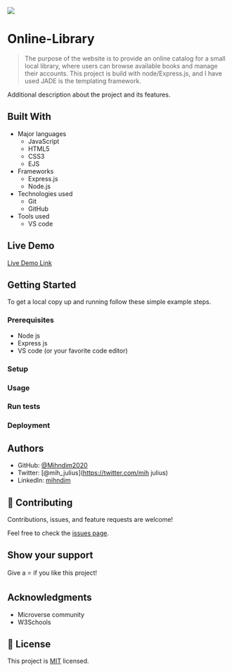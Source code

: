 ![](https://img.shields.io/badge/Microverse-blueviolet)

# Online-Library

> The purpose of the website is to provide an online catalog for a small local library, where users can browse available books and manage their accounts. This project is build with node/Express.js, and I have used JADE is the templating framework. 

Additional description about the project and its features.

## Built With

- Major languages
  - JavaScript
  - HTML5
  - CSS3
  - EJS
- Frameworks
  - Express.js
  - Node.js
- Technologies used
  - Git
  - GitHub
- Tools used
  - VS code

## Live Demo

[Live Demo Link](https://livedemo.com)


## Getting Started

To get a local copy up and running follow these simple example steps.

### Prerequisites
  - Node js 
  - Express js 
  - VS code (or your favorite code editor)

### Setup

### Usage

### Run tests

### Deployment



## Authors

- GitHub: [@Mihndim2020](https://github.com/Mihndim2020)
- Twitter: [@mih_julius](https://twitter.com/mih julius)
- LinkedIn: [mihndim](https://linkedin.com/in/mihndim)


## 🤝 Contributing

Contributions, issues, and feature requests are welcome!

Feel free to check the [issues page](../../issues/).

## Show your support

Give a ⭐️ if you like this project!

## Acknowledgments

- Microverse community
- W3Schools 


## 📝 License

This project is [MIT](./MIT.md) licensed.

